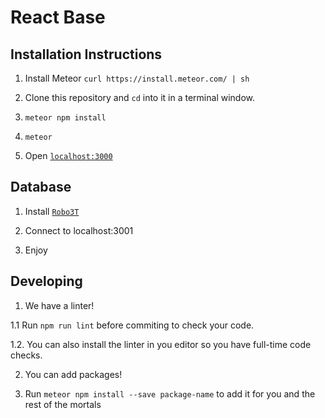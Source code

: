 # React Base

## Installation Instructions

1. Install Meteor `curl https://install.meteor.com/ | sh`

2. Clone this repository and `cd` into it in a terminal window.

3. `meteor npm install`

4. `meteor`

5. Open [`localhost:3000`](http://localhost:3000)

## Database

1. Install [`Robo3T`](https://robomongo.org/)

2. Connect to localhost:3001

3. Enjoy

## Developing

1. We have a linter!

1.1 Run `npm run lint` before commiting to check your code.

1.2. You can also install the linter in you editor so you have full-time code checks.

2. You can add packages!

2. Run `meteor npm install --save package-name` to add it for you and the rest of the mortals
